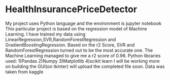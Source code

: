 # HealthInsurancePriceDetector
My project uses Python language and the environment is jupyter notebook
This particular project is based on the regression model of Machine Learning. I have trained my data using LinearRegression,SVR,RandomForestRegression and GradientBoostingRegression. Based on the r2 Score, SVR and RandomForestRegression turned out to be the most accurate one.
The Machine Learning managed to give me a r2 score of 0.96.
Python libraries used:
1)Pandas
2)Numpy
3)Matplotlib
4)scikit learn
I will be working more on building the GUI(on tkinter) will upload the completed file soon.
Data was taken from kaggle


